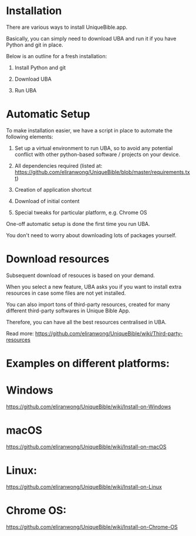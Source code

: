 # Installation

There are various ways to install UniqueBible.app.

Basically, you can simply need to download UBA and run it if you have Python and git in place.

Below is an outline for a fresh installation:

1) Install Python and git

2) Download UBA

3) Run UBA

# Automatic Setup

To make installation easier, we have a script in place to automate the following elements:

1) Set up a virtual environment to run UBA, so to avoid any potential conflict with other python-based software / projects on your device.

2) All dependencies required (listed at: https://github.com/eliranwong/UniqueBible/blob/master/requirements.txt)

3) Creation of application shortcut

4) Download of initial content

5) Special tweaks for particular platform, e.g. Chrome OS

One-off automatic setup is done the first time you run UBA.

You don't need to worry about downloading lots of packages yourself.

# Download resources

Subsequent download of resouces is based on your demand.

When you select a new feature, UBA asks you if you want to install extra resources in case some files are not yet installed.

You can also import tons of third-party resources, created for many different third-party softwares in Unique Bible App.

Therefore, you can have all the best resources centralised in UBA.

Read more: https://github.com/eliranwong/UniqueBible/wiki/Third-party-resources

# Examples on different platforms:

# Windows

https://github.com/eliranwong/UniqueBible/wiki/Install-on-Windows

# macOS

https://github.com/eliranwong/UniqueBible/wiki/Install-on-macOS

# Linux:

https://github.com/eliranwong/UniqueBible/wiki/Install-on-Linux

# Chrome OS:

https://github.com/eliranwong/UniqueBible/wiki/Install-on-Chrome-OS
